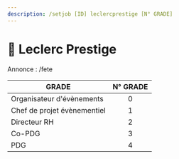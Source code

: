 ```yaml
---
description: /setjob [ID] leclercprestige [N° GRADE]
---
```


# 🌿 Leclerc Prestige

Annonce : /fete

| GRADE                       | N° GRADE |
| --------------------------- | :------: |
| Organisateur d'évènements   |     0    |
| Chef de projet évènementiel |     1    |
| Directeur RH                |     2    |
| Co-PDG                      |     3    |
| PDG                         |     4    |
